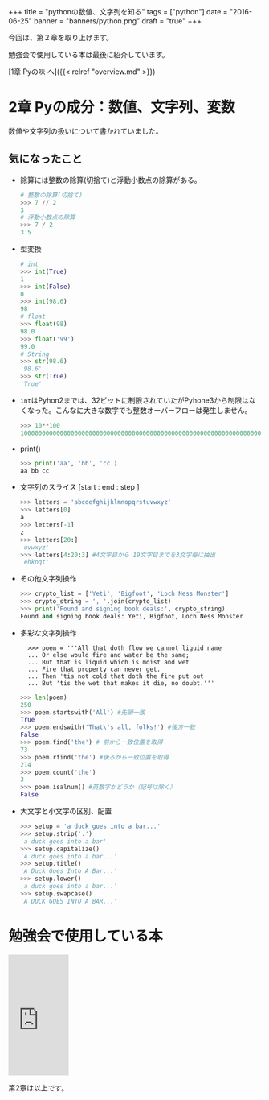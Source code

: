 +++
title = "pythonの数値、文字列を知る"
tags = ["python"]
date = "2016-06-25"
banner = "banners/python.png"
draft = "true"
+++

今回は、第２章を取り上げます。

勉強会で使用している本は最後に紹介しています。

<!--more-->

[1章 Pyの味 へ]({{< relref "overview.md" >}})

# 2章 Pyの成分：数値、文字列、変数

数値や文字列の扱いについて書かれていました。

## 気になったこと

- 除算には整数の除算(切捨て)と浮動小数点の除算がある。

    ```python
    # 整数の除算(切捨て)
    >>> 7 // 2
    3
    # 浮動小数点の除算
    >>> 7 / 2
    3.5
    ```
- 型変換
    ```python
    # int
    >>> int(True)
    1
    >>> int(False)
    0
    >>> int(98.6)
    98
    # float
    >>> float(98)
    98.0
    >>> float('99')
    99.0
    # String
    >>> str(98.6)
    '98.6'
    >>> str(True)
    'True'
    ```

- `int`はPyhon2までは、32ビットに制限されていたがPyhone3から制限はなくなった。こんなに大きな数字でも整数オーバーフローは発生しません。

    ```python
    >>> 10**100
    10000000000000000000000000000000000000000000000000000000000000000000000000000000000000000000000000000
    ```

- print()
    ```python
    >>> print('aa', 'bb', 'cc')
    aa bb cc
    ```

- 文字列のスライス [start : end : step ]
    ```python
    >>> letters = 'abcdefghijklmnopqrstuvwxyz'
    >>> letters[0]
    a
    >>> letters[-1]
    z
    >>> letters[20:]
    'uvwxyz'
    >>> letters[4:20:3] #4文字目から 19文字目までを3文字毎に抽出
    'ehknqt'
    ```
- その他文字列操作
    ```python
    >>> crypto_list = ['Yeti', 'Bigfoot', 'Loch Ness Monster']
    >>> crypto_string = ', '.join(crypto_list)
    >>> print('Found and signing book deals:', crypto_string)
    Found and signing book deals: Yeti, Bigfoot, Loch Ness Monster
    ```
- 多彩な文字列操作

        >>> poem = '''All that doth flow we cannot liguid name
        ... Or else would fire and water be the same;
        ... But that is liquid which is moist and wet
        ... Fire that property can never get.
        ... Then 'tis not cold that doth the fire put out
        ... But 'tis the wet that makes it die, no doubt.'''

    ```python
    >>> len(poem)
    250
    >>> poem.startswith('All') #先頭一致
    True
    >>> poem.endswith('That\'s all, folks!') #後方一致
    False
    >>> poem.find('the') # 前から一致位置を取得
    73
    >>> poem.rfind('the') #後ろから一致位置を取得
    214
    >>> poem.count('the')
    3
    >>> poem.isalnum() #英数字かどうか（記号は除く）
    False
    ```

- 大文字と小文字の区別、配置
    ```python
    >>> setup = 'a duck goes into a bar...'
    >>> setup.strip('.')
    'a duck goes into a bar'
    >>> setup.capitalize()
    'A duck goes into a bar...'
    >>> setup.title()
    'A Duck Goes Into A Bar...'
    >>> setup.lower()
    'a duck goes into a bar...'
    >>> setup.swapcase()
    'A DUCK GOES INTO A BAR...'
    ```

# 勉強会で使用している本

<iframe src="http://rcm-fe.amazon-adsystem.com/e/cm?lt1=_blank&bc1=000000&IS2=1&nou=1&bg1=FFFFFF&fc1=000000&lc1=0000FF&t=bmsirato-22&o=9&p=8&l=as1&m=amazon&f=ifr&ref=qf_sp_asin_til&asins=4873117380" style="width:120px;height:240px;" scrolling="no" marginwidth="0" marginheight="0" frameborder="0"></iframe>


第2章は以上です。
